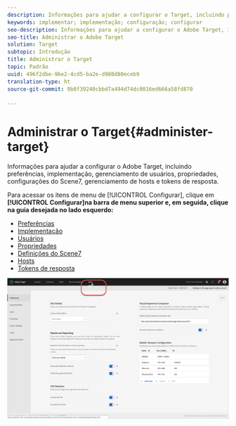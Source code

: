```yaml
---
description: Informações para ajudar a configurar o Target, incluindo preferências, implementação, gerenciamento de usuários, propriedades, configurações do Scene7, gerenciamento de hosts e tokens de resposta.
keywords: implementar; implementação; configuração; configurar
seo-description: Informações para ajudar a configurar o Adobe Target, incluindo preferências, implementação, gerenciamento de usuários, propriedades, configurações do Scene7, gerenciamento de hosts e tokens de resposta.
seo-title: Administrar o Adobe Target
solution: Target
subtopic: Introdução
title: Administrar o Target
topic: Padrão
uuid: 496f2dbe-96e2-4cd5-ba2e-d980d80eceb9
translation-type: ht
source-git-commit: 9b8f39240cbbd7a494d74dc0016ed666a58fd870

---
```



# Administrar o Target{#administer-target}

Informações para ajudar a configurar o Adobe Target, incluindo preferências, implementação, gerenciamento de usuários, propriedades, configurações do Scene7, gerenciamento de hosts e tokens de resposta.

Para acessar os itens de menu de [!UICONTROL Configurar], clique em **[!UICONTROL Configurar]na barra de menu superior e, em seguida, clique na guia desejada no lado esquerdo:**

* [Preferências](/help/administrating-target/r-target-account-preferences/target-account-preferences.md)
* [Implementação](/help/c-implementing-target/implementing-target.md)
* [Usuários](/help/administrating-target/c-user-management/user-management.md)
* [Propriedades](/help/administrating-target/c-user-management/property-channel/property-channel.md)
* [Definições do Scene7](/help/administrating-target/scene7-settings.md)
* [Hosts](/help/administrating-target/hosts.md)
* [Tokens de resposta](/help/administrating-target/response-tokens.md)

![Menu de configuração do Adobe Target](/help/administrating-target/assets/setup_menu_new.png)